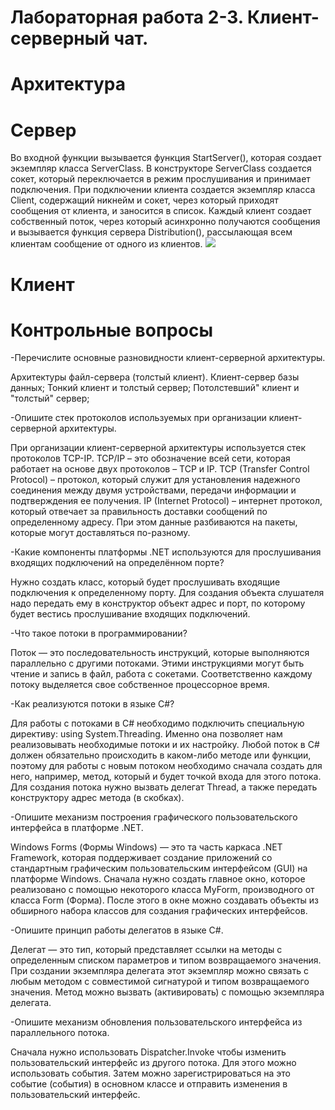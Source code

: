 # Лабораторная работа 2-3. Клиент-серверный чат.
# Архитектура
# Сервер

Во входной функции вызывается функция StartServer(), которая создает экземпляр класса ServerClass. В конструкторе ServerClass создается сокет, который переключается в режим прослушивания и принимает подключения. При подключении клиента создается экземпляр класса Client, содержащий никнейм и сокет, через который приходят сообщения от клиента, и заносится в список. Каждый клиент создает собственный поток, через который асинхронно получаются сообщения и вызывается функция сервера Distribution(), рассылающая всем клиентам сообщение от одного из клиентов.
![](https://github.com/Svarog00/PiAPS-labs/ClientInterface/Server/Server.png)

# Клиент

# Контрольные вопросы

-Перечислите основные разновидности клиент-серверной архитектуры.

 Архитектуры файл-сервера (толстый клиент).
 Клиент-сервер базы данных;
 Тонкий клиент и толстый сервер;
 Потолстевший" клиент и "толстый" сервер;

-Опишите стек протоколов используемых при организации клиент-серверной архитектуры.

При организации клиент-серверной архитектуры используется стек протоколов TCP-IP. TCP/IP – это обозначение всей сети, которая работает на основе двух протоколов – TCP и IP. TCP (Transfer Control Protocol) – протокол, который служит для установления надежного соединения между двумя устройствами, передачи информации и подтверждения ее получения. IP (Internet Protocol) – интернет протокол, который отвечает за правильность доставки сообщений по определенному адресу. При этом данные разбиваются на пакеты, которые могут доставляться по-разному.

-Какие компоненты платформы .NET используются для прослушивания входящих подключений на определённом порте?

Нужно создать класс, который будет прослушивать входящие подключения к определенному порту. Для создания объекта слушателя надо передать ему в конструктор объект адрес и порт, по которому будет вестись прослушивание входящих подключений.

-Что такое потоки в программировании?

Поток — это последовательность инструкций, которые выполняются параллельно с другими потоками. Этими инструкциями могут быть чтение и запись в файл, работа с сокетами. Соответственно каждому потоку выделяется свое собственное процессорное время.

-Как реализуются потоки в языке C#?

Для работы с потоками в C# необходимо подключить специальную директиву: using System.Threading. Именно она позволяет нам реализовывать необходимые потоки и их настройку. Любой поток в C# должен обязательно происходить в каком-либо методе или функции, поэтому для работы с новым потоком необходимо сначала создать для него, например, метод, который и будет точкой входа для этого потока. Для создания потока нужно вызвать делегат Thread, а также передать конструктору адрес метода (в скобках).

-Опишите механизм построения графического пользовательского интерфейса в платформе .NET.

Windows Forms (Формы Windows) — это та часть каркаса .NET Framework, которая поддерживает создание приложений со стандартным графическим пользовательским интерфейсом (GUI) на платформе Windows. Сначала нужно создать главное окно, которое реализовано с помощью некоторого класса MyForm, производного от класса Form (Форма). После этого в окне можно создавать объекты из обширного набора классов для создания графических интерфейсов.

-Опишите принцип работы делегатов в языке C#.

Делегат — это тип, который представляет ссылки на методы с определенным списком параметров и типом возвращаемого значения. При создании экземпляра делегата этот экземпляр можно связать с любым методом с совместимой сигнатурой и типом возвращаемого значения. Метод можно вызвать (активировать) с помощью экземпляра делегата.

-Опишите механизм обновления пользовательского интерфейса из параллельного потока.

Сначала нужно использовать Dispatcher.Invoke чтобы изменить пользовательский интерфейс из другого потока. Для этого можно использовать события. Затем можно зарегистрироваться на это событие (события) в основном классе и отправить изменения в пользовательский интерфейс.
